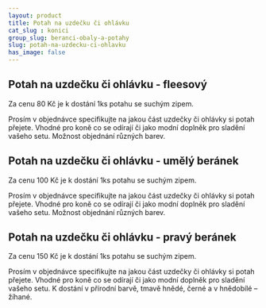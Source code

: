 ```yaml
---
layout: product
title: Potah na uzdečku či ohlávku
cat_slug : konici
group_slug: beranci-obaly-a-potahy
slug: potah-na-uzdecku-ci-ohlavku
has_image: false
---
```


Potah na uzdečku či ohlávku - fleesový
--------------------------------------

Za cenu 80&nbsp;Kč je k dostání 1ks potahu se suchým zipem.

Prosím v objednávce specifikujte na jakou část uzdečky či ohlávky si potah přejete.
Vhodné pro koně co se odírají či jako modní doplněk pro sladění vašeho setu.
Možnost objednání různých barev.

Potah na uzdečku či ohlávku - umělý beránek
-------------------------------------------

Za cenu 100&nbsp;Kč je k dostání 1ks potahu se suchým zipem.

Prosím v objednávce specifikujte na jakou část uzdečky či ohlávky si potah přejete.
Vhodné pro koně co se odírají či jako modní doplněk pro sladění vašeho setu.
Možnost objednání různých barev.

Potah na uzdečku či ohlávku - pravý beránek
-------------------------------------------

Za cenu 150&nbsp;Kč je k dostání 1ks potahu se suchým zipem.

Prosím v objednávce specifikujte na jakou část uzdečky či ohlávky si potah přejete.
Vhodné pro koně co se odírají či jako modní doplněk pro sladění vašeho setu.
K dostání v přírodní barvě, tmavě hnědé, černé a v hnědobílé – žíhané.

